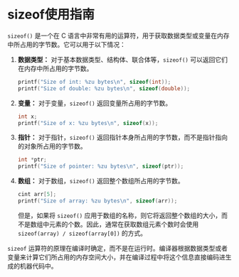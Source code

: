 # sizeof使用指南

`sizeof()` 是一个在 C 语言中非常有用的运算符，用于获取数据类型或变量在内存中所占用的字节数。它可以用于以下情况：

1. **数据类型：** 对于基本数据类型、结构体、联合体等，`sizeof()` 可以返回它们在内存中所占用的字节数。

   ```c
   printf("Size of int: %zu bytes\n", sizeof(int));
   printf("Size of double: %zu bytes\n", sizeof(double));
   ```

2. **变量：** 对于变量，`sizeof()` 返回变量所占用的字节数。

   ```c
   int x;
   printf("Size of x: %zu bytes\n", sizeof(x));
   ```

3. **指针：** 对于指针，`sizeof()` 返回指针本身所占用的字节数，而不是指针指向的对象所占用的字节数。

   ```c
   int *ptr;
   printf("Size of pointer: %zu bytes\n", sizeof(ptr));
   ```

4. **数组：** 对于数组，`sizeof()` 返回整个数组所占用的字节数。

   ```c
   cint arr[5];
   printf("Size of array: %zu bytes\n", sizeof(arr));
   ```

   但是，如果将 `sizeof()` 应用于数组的名称，则它将返回整个数组的大小，而不是数组中元素的个数。因此，通常在获取数组元素个数时会使用 `sizeof(array) / sizeof(array[0])` 的方式。


`sizeof` 运算符的原理在编译时确定，而不是在运行时。编译器根据数据类型或者变量来计算它们所占用的内存空间大小，并在编译过程中将这个信息直接编码进生成的机器代码中。